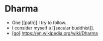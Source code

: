 # Dharma

- One [[path]] I try to follow.
- I consider myself a [[secular buddhist]].
- [[go]] https://en.wikipedia.org/wiki/Dharma

[//begin]: # "Autogenerated link references for markdown compatibility"
[go]: go "Go"
[//end]: # "Autogenerated link references"